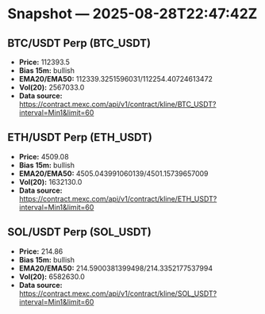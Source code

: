 # Snapshot — 2025-08-28T22:47:42Z

## BTC/USDT Perp (BTC_USDT)
- **Price:** 112393.5
- **Bias 15m:** bullish
- **EMA20/EMA50:** 112339.3251596031/112254.40724613472
- **Vol(20):** 2567033.0
- **Data source:** https://contract.mexc.com/api/v1/contract/kline/BTC_USDT?interval=Min1&limit=60

## ETH/USDT Perp (ETH_USDT)
- **Price:** 4509.08
- **Bias 15m:** bullish
- **EMA20/EMA50:** 4505.043991060139/4501.15739657009
- **Vol(20):** 1632130.0
- **Data source:** https://contract.mexc.com/api/v1/contract/kline/ETH_USDT?interval=Min1&limit=60

## SOL/USDT Perp (SOL_USDT)
- **Price:** 214.86
- **Bias 15m:** bullish
- **EMA20/EMA50:** 214.5900381399498/214.3352177537994
- **Vol(20):** 6582630.0
- **Data source:** https://contract.mexc.com/api/v1/contract/kline/SOL_USDT?interval=Min1&limit=60
